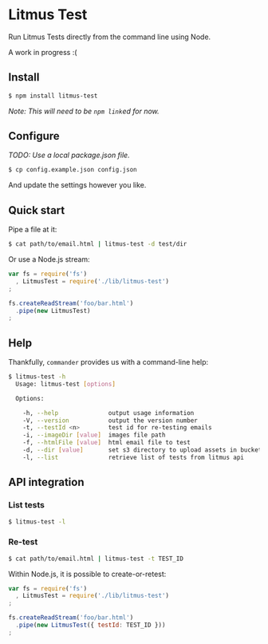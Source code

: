 # Litmus Test

Run Litmus Tests directly from the command line using Node.

A work in progress :(

## Install

```bash
$ npm install litmus-test
```

*Note: This will need to be `npm link`ed for now.*

## Configure

*TODO: Use a local package.json file.*

```bash
$ cp config.example.json config.json
```

And update the settings however you like.

## Quick start

Pipe a file at it:

```bash
$ cat path/to/email.html | litmus-test -d test/dir
```

Or use a Node.js stream:

```js
var fs = require('fs')
  , LitmusTest = require('./lib/litmus-test')
;

fs.createReadStream('foo/bar.html')
  .pipe(new LitmusTest)
;
```

## Help

Thankfully, `commander` provides us with a command-line help:

```bash
$ litmus-test -h
  Usage: litmus-test [options]

  Options:

    -h, --help              output usage information
    -V, --version           output the version number
    -t, --testId <n>        test id for re-testing emails
    -i, --imageDir [value]  images file path
    -f, --htmlFile [value]  html email file to test
    -d, --dir [value]       set s3 directory to upload assets in bucket
    -l, --list              retrieve list of tests from litmus api
```

## API integration

### List tests

```bash
$ litmus-test -l
```

### Re-test

```bash
$ cat path/to/email.html | litmus-test -t TEST_ID
```

Within Node.js, it is possible to create-or-retest:

```js
var fs = require('fs')
  , LitmusTest = require('./lib/litmus-test')
;

fs.createReadStream('foo/bar.html')
  .pipe(new LitmusTest({ testId: TEST_ID }))
;
```
